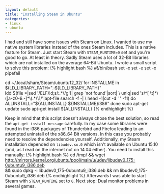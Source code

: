 ```yaml
---
layout: default
title: "Installing Steam in Ubuntu"
categories:
- linux
- ubuntu
---
```


I had and still have some issues with Steam on Linux. I wanted to use my native system libraries instead of the ones Steam includes. This is a native feature for Steam. Just start Steam with `STEAM_RUNTIME=0` set and you're good to go. At least in theory. Sadly Steam uses a lot of 32-Bit libraries which are not installed on the average 64-Bit Ubuntu.
I wrote a small script to solve this problem:
{% highlight bash %}
#!/bin/bash
set -x
set -e
set -o pipefail

cd ~/.local/share/Steam/ubuntu12_32/
for INSTALLME in $(LD_LIBRARY_PATH=".:${LD_LIBRARY_PATH}" \
  ldd $(file *|sed '/ELF/!d;s/:.*//g')| grep 'not found'|sort| \
  uniq|sed 's/^[ \t]*\([a-z0-9.-]*\).*/\1/'|apt-file search -f -| \
  head -1|cut -d ' ' -f1)
do
  ALLINSTALL="${ALLINSTALL} ${INSTALLME}i386"
done
sudo apt-get update
sudo apt-get install ${ALLINSTALL}
{% endhighlight %}

Keep in mind that this script doesn't always chose the best solution, so read the `apt-get install message` carefully. In my case some libraries were found in the i386 packages of Thunderbird and Firefox leading to an attempted uninstall of the x86_64 Bit versions. In this case you probably need to resolve the dependencies yourself.
Additionally, my Steam installation depended on `libudev.so.0` which isn't available on Ubuntu 15.10 (and, as I read on the internet not on 14.04 either). You need to install this manually:
{% highlight bash %}
cd /tmp/ && wget http://mirrors.kernel.org/ubuntu/pool/main/u/udev/libudev0_175-0ubuntu9_i386.deb \
&& sudo dpkg -i libudev0_175-0ubuntu9_i386.deb && rm libudev0_175-0ubuntu9_i386.deb
{% endhighlight %}
Afterwards I was able to start Steam with `STEAM_RUNTIME` set to `0`. Next stop: Dual monitor problems in several games.
